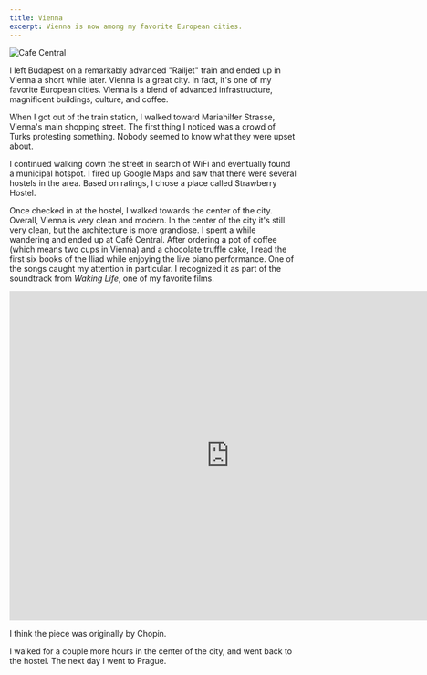 ```yaml
---
title: Vienna
excerpt: Vienna is now among my favorite European cities.
---
```


![Cafe
Central](https://lh6.googleusercontent.com/-EGtDAD2LJKU/TjGNN73ZlMI/AAAAAAAAb24/wGzvbx5nCYg/s770/img_3562.jpg)

I left Budapest on a remarkably advanced "Railjet" train and ended up in
Vienna a short while later. Vienna is a great city. In fact, it's one of
my favorite European cities. Vienna is a blend of advanced
infrastructure, magnificent buildings, culture, and coffee.

When I got out of the train station, I walked toward Mariahilfer
Strasse, Vienna's main shopping street. The first thing I noticed was a
crowd of Turks protesting something. Nobody seemed to know what they
were upset about.

I continued walking down the street in search of WiFi and eventually
found a municipal hotspot. I fired up Google Maps and saw that there
were several hostels in the area. Based on ratings, I chose a place
called Strawberry Hostel.

Once checked in at the hostel, I walked towards the center of the city.
Overall, Vienna is very clean and modern. In the center of the city it's
still very clean, but the architecture is more grandiose. I spent a
while wandering and ended up at Café Central. After ordering a pot of
coffee (which means two cups in Vienna) and a chocolate truffle cake, I
read the first six books of the Iliad while enjoying the live piano
performance. One of the songs caught my attention in particular. I
recognized it as part of the soundtrack from *Waking Life*, one of my
favorite films.

<iframe width="770" height="578" src="http://www.youtube.com/embed/N3UJveRHygI" frameborder="0" allowfullscreen></iframe>

I think the piece was originally by Chopin.

I walked for a couple more hours in the center of the city, and went
back to the hostel. The next day I went to Prague.
